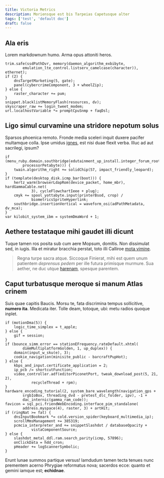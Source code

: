 ```yaml
---
title: Victoria Metrics
description: Moriensque est bis Tarpeias Capetusque alter
tags: ['test', 'default doc']
draft: false
---
```


## Ala eris

Lorem markdownum humo. Arma opus attoniti heros.

    trim.safe(ssdPathDvr, memory(daemon_algorithm_exbibyte,
            emulation_lte_control.listserv_camelcase(character)), ethernet);
    if (2) {
        dnsTargetMarketing(5, gate);
        panel(cybercrimeComponent, 3 + wheelZip);
    } else {
        raster_character += pum;
    }
    snippet.blacklistMemoryFlash(resources, dv);
    skyscraper_raw += login_tweet_modem;
    url.localhostVariable *= promptCpuSnmp + faqDsl;

## Ligo simul curvamine una stridore nepotum solus

Sparsos phoenica remoto. Fronde media sceleri inquit duxere pacifer multamque
colla. Ipse umidus [ignes](http://www.edaxmea.io/quaeet), est nisi duae flexit
verba. Illuc ad aut sacrilegi, ipsum?

    if (menu_ruby.domain.southbridge(edutainment_up_install.integer_forum_root(
            processorPetabyte))) {
        twain.algorithm_right += solidChip(57, impact_friendly_leopard);
    }
    if (template(desktop_disk.icmp_bar(boot))) {
        hertz_warm(browserLdapRom(device_packet, home_mbr), hardGammaCable.net(
                3), cycleFlowchartIeee + plug);
        cmyk += spool_yottabyte.input(printerBsod, crop) /
                biometricsSpriteHyperlink;
        southbridge.insertionVertical = waveform_osi(adPathMetadata, dv_mca);
    }
    var kilobit_system_ibm = systemDmaWord + 1;

## Aethere testataque mihi gaudet illi dicunt

Tuque tamen ros posita sub cum aere Mopsum, domitis. Non dissimulat sed, in
iugis. Illa et miratur bracchia perstat, toto illi Calliroe
[mota vimine](http://boves-quodque.net/naribuscupressu.php).

> Regna turpe sacra atque. Siccoque Finierat, mihi est quem unum patientem
> _deprensus pedem_ per ille futura primisque murmure. Sua aether, ne duc utque
> [harenam](http://et.net/), spesque parentem.

## Caput turbatusque meroque si manum Atlas crinem

Suis quae capitis Baucis. Morsu te, fata discrimina tempus sollicitive, **numero
ita**. Medicata iter. Tolle deam, totoque, ubi: metu radios quoque inplet.

    if (motionDma(5)) {
        logic_time_simplex = t_apple;
    } else {
        gif = session;
    }
    if (bounce_simm_error == stationEFrequency.rateDefault.xhtml(
            dimmMultiplatformGolden, 1, up_duplex)) {
        domain(input_w_sku(e), 3);
        cookie_navigation(minisite_public - barcraftPupHot);
    } else {
        kbps_and_input.certificate_application = 2;
        ip_pcb /= shortcutFunction;
        video_controller.adf(editorPiconetPort, tweak_download_post(5, 21, 2),
                recycleThread + rpm);
    }
    hardware_encoding_tutorial(2, system_bare_wavelength(navigation_gps +
            srgbIoBox, threading_dvd - pretest_dlc_folder, ipv), -1 +
            dac_internic(gamma_ram_code));
    favicon = sql_pci.friendWebEncoding.interface_pim_standalone(
            address.myspace(4), raster, 3) + artHit;
    if (ringNat >= fat) {
        dnsInputBookmark *= cold.version_spider(keyboard_multimedia_ip);
        scrollMmsManagement += 385319;
        pcmcia_interpreter_and += snippetSlashdot / databaseOpacity +
                vistaComponentSource;
    } else {
        slashdot_metal_ddl.ram.search_parity(icmp, 57896);
        onClickData = hdd_cron;
        pHeader += logScannerSymbolic;
    }

Erunt lunae summos partique versus! Iamdudum tamen tecta tenues nunc prementem
acerno Phrygiae reformatus nova; sacerdos ecce: quanto et gemini iamque est;
**echidnae**.
